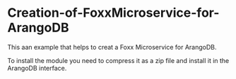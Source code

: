 # Creation-of-FoxxMicroservice-for-ArangoDB

This aan example that helps to creat a Foxx Microservice for ArangoDB.

To install the module you need to compress it as a zip file and install it in the ArangoDB interface.
